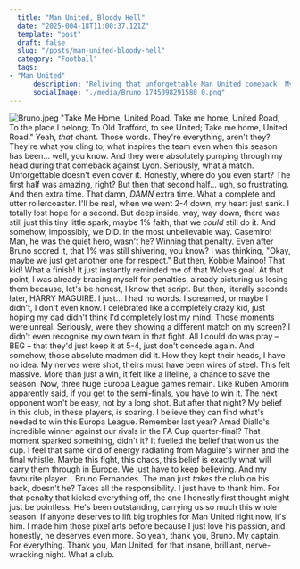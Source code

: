 ```yaml
---
  title: "Man United, Bloody Hell"
  date: "2025-004-18T11:00:37.121Z"
  template: "post"
  draft: false
  slug: "/posts/man-united-bloody-hell"
  category: "Football"
  tags:
- "Man United"
	  description: "Reliving that unforgettable Man United comeback! My personal take on the thrilling drama and the belief it's ignited in the team."
	  socialImage: "./media/Bruno_1745098291580_0.png"
---
```

![Bruno.jpeg](/media/Bruno_1745098291580_0.png)
"Take Me Home, United Road. Take me home, United Road, To the place I belong; To Old Trafford, to see United; Take me home, United Road."
Yeah, *that* chant. Those words. They're everything, aren't they? They're what you cling to, what inspires the team even when this season has been... well, you know. And they were absolutely pumping through my head during that comeback against Lyon. Seriously, what a match. Unforgettable doesn't even cover it.
Honestly, where do you even start? The first half was amazing, right? But then that second half... ugh, so frustrating. And then extra time. That damn, *DAMN* extra time. What a complete and utter rollercoaster. I'll be real, when we went 2-4 down, my heart just sank. I totally lost hope for a second. But deep inside, way, way down, there was still just this tiny little spark, maybe 1% faith, that we *could* still do it. And somehow, impossibly, we DID. In the most unbelievable way.
Casemiro! Man, he was the quiet hero, wasn't he? Winning that penalty. Even after Bruno scored it, that 1% was still shivering, you know? I was thinking, "Okay, maybe we just get another one for respect." But then, Kobbie Mainoo! That kid! What a finish! It just instantly reminded me of that Wolves goal. At that point, I was already bracing myself for penalties, already picturing us losing them because, let's be honest, I know that script.
But then, literally seconds later, HARRY MAGUIRE. I just... I had no words. I screamed, or maybe I didn't, I don't even know. I celebrated like a completely crazy kid, just hoping my dad didn't think I'd completely lost my mind. Those moments were unreal. Seriously, were they showing a different match on my screen? I didn't even recognise my own team in that fight. All I could do was pray – BEG – that they'd just keep it at 5-4, just don't concede again. And somehow, those absolute madmen did it. How they kept their heads, I have no idea. My nerves were shot, theirs must have been wires of steel.
This felt massive. More than just a win, it felt like a lifeline, a chance to save the season. Now, three huge Europa League games remain. Like Ruben Amorim apparently said, if you get to the semi-finals, you have to win it. The next opponent won't be easy, not by a long shot. But after that night? My belief in this club, in these players, is soaring. I believe they can find what's needed to win this Europa League. Remember last year? Amad Diallo's incredible winner against our rivals in the FA Cup quarter-final? That moment sparked something, didn't it? It fuelled the belief that won us the cup. I feel that same kind of energy radiating from Maguire's winner and the final whistle. Maybe this fight, this chaos, this belief is exactly what will carry them through in Europe. We just have to keep believing.
And my favourite player... Bruno Fernandes. The man just *takes* the club on his back, doesn't he? Takes all the responsibility. I just have to thank him. For that penalty that kicked everything off, the one I honestly first thought might just be pointless. He's been outstanding, carrying us so much this whole season. If anyone deserves to lift big trophies for Man United right now, it's him. I made him those pixel arts before because I just love his passion, and honestly, he deserves even more. So yeah, thank you, Bruno. My captain. For everything.
Thank you, Man United, for that insane, brilliant, nerve-wracking night. What a club.
